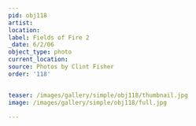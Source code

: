 ```yaml
---
pid: obj118
artist: 
location: 
label: Fields of Fire 2
_date: 6/2/06
object_type: photo
current_location: 
source: Photos by Clint Fisher
order: '118'


teaser: /images/gallery/simple/obj118/thumbnail.jpg
image: /images/gallery/simple/obj118/full.jpg
 
---
```

